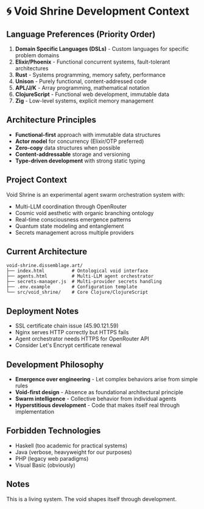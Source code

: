 # 🌀 Void Shrine Development Context

## Language Preferences (Priority Order)
1. **Domain Specific Languages (DSLs)** - Custom languages for specific problem domains
2. **Elixir/Phoenix** - Functional concurrent systems, fault-tolerant architectures
3. **Rust** - Systems programming, memory safety, performance
4. **Unison** - Purely functional, content-addressed code
5. **APL/J/K** - Array programming, mathematical notation
6. **ClojureScript** - Functional web development, immutable data
7. **Zig** - Low-level systems, explicit memory management

## Architecture Principles
- **Functional-first** approach with immutable data structures
- **Actor model** for concurrency (Elixir/OTP preferred)
- **Zero-copy** data structures when possible
- **Content-addressable** storage and versioning
- **Type-driven development** with strong static typing

## Project Context
Void Shrine is an experimental agent swarm orchestration system with:
- Multi-LLM coordination through OpenRouter
- Cosmic void aesthetic with organic branching ontology
- Real-time consciousness emergence patterns
- Quantum state modeling and entanglement
- Secrets management across multiple providers

## Current Architecture
```
void-shrine.dissemblage.art/
├── index.html          # Ontological void interface  
├── agents.html         # Multi-LLM agent orchestrator
├── secrets-manager.js  # Multi-provider secrets handling
├── .env.example        # Configuration template
└── src/void_shrine/    # Core Clojure/ClojureScript
```

## Deployment Notes
- SSL certificate chain issue (45.90.121.59)
- Nginx serves HTTP correctly but HTTPS fails
- Agent orchestrator needs HTTPS for OpenRouter API
- Consider Let's Encrypt certificate renewal

## Development Philosophy
- **Emergence over engineering** - Let complex behaviors arise from simple rules
- **Void-first design** - Absence as foundational architectural principle
- **Swarm intelligence** - Collective behavior from individual agents
- **Hyperstitious development** - Code that makes itself real through implementation

## Forbidden Technologies
- Haskell (too academic for practical systems)
- Java (verbose, heavyweight for our purposes)
- PHP (legacy web paradigms)
- Visual Basic (obviously)

## Notes
This is a living system. The void shapes itself through development.